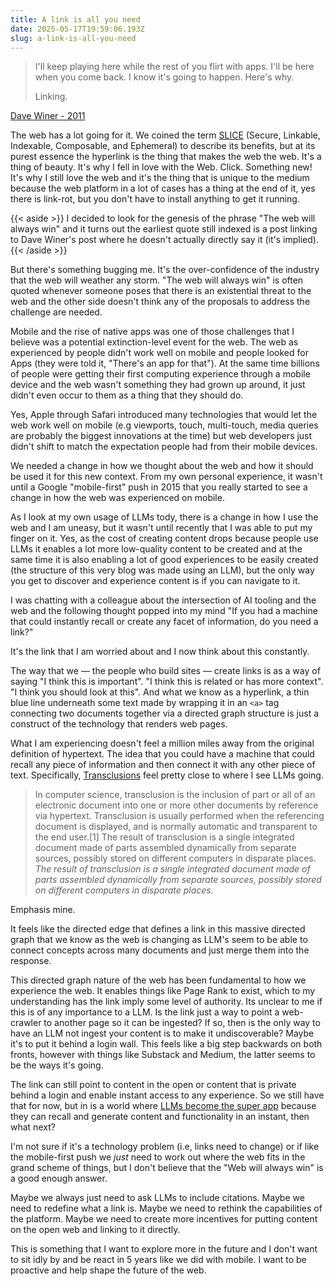 ```yaml
---
title: A link is all you need
date: 2025-05-17T19:59:06.193Z
slug: a-link-is-all-you-need
---
```


> I'll keep playing here while the rest of you flirt with apps. I'll be here when you come back. I know it's going to happen. Here's why.
>
> Linking.

[Dave Winer - 2011](http://scripting.com/stories/2011/12/13/whyAppsAreNotTheFuture.html#p11405)

The web has a lot going for it. We coined the term [SLICE](https://paul.kinlan.me/slice-the-web/) (Secure, Linkable, Indexable, Composable, and Ephemeral) to describe its benefits, but at its purest essence the hyperlink is the thing that makes the web the web. It's a thing of beauty. It's why I fell in love with the Web. Click. Something new! It's why I still love the web and it's the thing that is unique to the medium because the web platform in a lot of cases has a thing at the end of it, yes there is link-rot, but you don't have to install anything to get it running.

{{< aside >}}
I decided to look for the genesis of the phrase "The web will always win" and it turns out the earliest quote still indexed is a post linking to Dave Winer's post where he doesn't actually directly say it (it's implied).
{{< /aside >}}

But there's something bugging me. It's the over-confidence of the industry that the web will weather any storm. "The web will always win" is often quoted whenever someone poses that there is an existential threat to the web and the other side doesn't think any of the proposals to address the challenge are needed.

Mobile and the rise of native apps was one of those challenges that I believe was a potential extinction-level event for the web. The web as experienced by people didn't work well on mobile and people looked for Apps (they were told it, "There's an app for that"). At the same time billions of people were getting their first computing experience through a mobile device and the web wasn't something they had grown up around, it just didn't even occur to them as a thing that they should do.

Yes, Apple through Safari introduced many technologies that would let the web work well on mobile (e.g viewports, touch, multi-touch, media queries are probably the biggest innovations at the time) but web developers just didn't shift to match the expectation people had from their mobile devices.

We needed a change in how we thought about the web and how it should be used it for this new context. From my own personal experience, it wasn't until a Google "mobile-first" push in 2015 that you really started to see a change in how the web was experienced on mobile.

As I look at my own usage of LLMs tody, there is a change in how I use the web and I am uneasy, but it wasn't until recently that I was able to put my finger on it. Yes, as the cost of creating content drops because people use LLMs it enables a lot more low-quality content to be created and at the same time it is also enabling a lot of good experiences to be easily created (the structure of this very blog was made using an LLM), but the only way you get to discover and experience content is if you can navigate to it.

I was chatting with a colleague about the intersection of AI tooling and the web and the following thought popped into my mind "If you had a machine that could instantly recall or create any facet of information, do you need a link?"

It's the link that I am worried about and I now think about this constantly.

The way that we &mdash; the people who build sites &mdash; create links is as a way of saying "I think this is important". "I think this is related or has more context". "I think you should look at this". And what we know as a hyperlink, a thin blue line underneath some text made by wrapping it in an `<a>` tag connecting two documents together via a directed graph structure is just a construct of the technology that renders web pages.

What I am experiencing doesn't feel a million miles away from the original definition of hypertext. The idea that you could have a machine that could recall any piece of information and then connect it with any other piece of text. Specifically, [Transclusions](https://en.wikipedia.org/wiki/Transclusion) feel pretty close to where I see LLMs going.

> In computer science, transclusion is the inclusion of part or all of an electronic document into one or more other documents by reference via hypertext. Transclusion is usually performed when the referencing document is displayed, and is normally automatic and transparent to the end user.[1] The result of transclusion is a single integrated document made of parts assembled dynamically from separate sources, possibly stored on different computers in disparate places. _The result of transclusion is a single integrated document made of parts assembled dynamically from separate sources, possibly stored on different computers in disparate places._

Emphasis mine.

It feels like the directed edge that defines a link in this massive directed graph that we know as the web is changing as LLM's seem to be able to connect concepts across many documents and just merge them into the response.

This directed graph nature of the web has been fundamental to how we experience the web. It enables things like Page Rank to exist, which to my understanding has the link imply some level of authority. Its unclear to me if this is of any importance to a LLM. Is the link just a way to point a web-crawler to another page so it can be ingested? If so, then is the only way to have an LLM not ingest your content is to make it undiscoverable? Maybe it's to put it behind a login wall. This feels like a big step backwards on both fronts, however with things like Substack and Medium, the latter seems to be the ways it's going.

The link can still point to content in the open or content that is private behind a login and enable instant access to any experience. So we still have that for now, but in is a world where [LLMs become the super app](/super-apps/) because they can recall and generate content and functionality in an instant, then what next?

I'm not sure if it's a technology problem (i.e, links need to change) or if like the mobile-first push we _just_ need to work out where the web fits in the grand scheme of things, but I don't believe that the "Web will always win" is a good enough answer.

Maybe we always just need to ask LLMs to include citations. Maybe we need to redefine what a link is. Maybe we need to rethink the capabilities of the platform. Maybe we need to create more incentives for putting content on the open web and linking to it directly.

This is something that I want to explore more in the future and I don't want to sit idly by and be react in 5 years like we did with mobile. I want to be proactive and help shape the future of the web.
